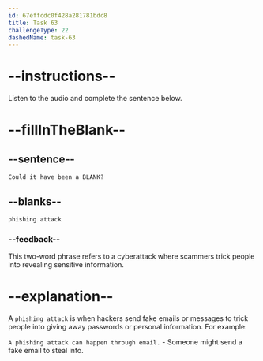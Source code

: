 ```yaml
---
id: 67effcdc0f428a281781bdc8
title: Task 63
challengeType: 22
dashedName: task-63
---
```


<!-- (audio) Jessica: Could it have been a phishing attack? -->

# --instructions--

Listen to the audio and complete the sentence below.

# --fillInTheBlank--

## --sentence--

`Could it have been a BLANK?`

## --blanks--

`phishing attack`

### --feedback--

This two-word phrase refers to a cyberattack where scammers trick people into revealing sensitive information.

# --explanation--

A `phishing attack` is when hackers send fake emails or messages to trick people into giving away passwords or personal information. For example:  

`A phishing attack can happen through email.` - Someone might send a fake email to steal info.
